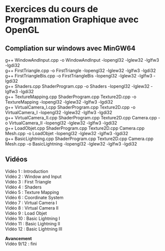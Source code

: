 # Exercices du cours de Programmation Graphique avec OpenGL  
  
## Compliation sur windows avec MinGW64 
g++ WindowAndInput.cpp -o WindowAndInput -lopengl32 -lglew32 -lglfw3 -lgdi32  
g++ FirstTriangle.cpp -o FirstTriangle -lopengl32 -lglew32 -lglfw3 -lgdi32  
g++ FirstTriangleBis.cpp -o FirstTriangleBis -lopengl32 -lglew32 -lglfw3 -lgdi32  
g++ Shaders.cpp ShaderProgram.cpp -o Shaders -lopengl32 -lglew32 -lglfw3 -lgdi32  
g++ TextureMapping.cpp ShaderProgram.cpp Texture2D.cpp -o TextureMapping -lopengl32 -lglew32 -lglfw3 -lgdi32  
g++ VirtualCamera_I.cpp ShaderProgram.cpp Texture2D.cpp -o VirtualCamera_I -lopengl32 -lglew32 -lglfw3 -lgdi32  
g++ VirtualCamera_II.cpp ShaderProgram.cpp Texture2D.cpp Camera.cpp -o VirtualCamera_II -lopengl32 -lglew32 -lglfw3 -lgdi32  
g++ LoadObjet.cpp ShaderProgram.cpp Texture2D.cpp Camera.cpp Mesh.cpp -o LoadObjet -lopengl32 -lglew32 -lglfw3 -lgdi32  
g++ BasicLightning.cpp ShaderProgram.cpp Texture2D.cpp Camera.cpp Mesh.cpp -o BasicLightning -lopengl32 -lglew32 -lglfw3 -lgdi32  

## Vidéos
Vidéo 1 : Introduction  
Vidéo 2 : Window and Input  
Vidéo 3 : First Triangle  
Vidéo 4 : Shaders  
Vidéo 5 : Texture Mapping  
Vidéo 6 : Coordinate System  
Vidéo 7 : Virtual Camera I  
Vidéo 8 : Virtual Camera II  
Vidéo 9 : Load Objet   
Vidéo 10 : Basic Lightning I  
Vidéo 11 : Basic Lightning II  
Vidéo 12 : Basic Lightning III  
  
**Avancement**  
Vidéo 9/12 : fini   
